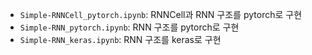 * `Simple-RNNCell_pytorch.ipynb`: RNNCell과 RNN 구조를 pytorch로 구현  
* `Simple-RNN_pytorch.ipynb`: RNN 구조를 pytorch로 구현  
* `Simple-RNN_keras.ipynb`: RNN 구조를 keras로 구현  
